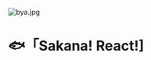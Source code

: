 ![bya.jpg](https://github.com/boiboif/sakana-react/blob/main/src/assets/img/takina.png?raw=true)
# 🐟「Sakana! React!]